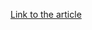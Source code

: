 [Link to the article](https://thehackernews.com/2024/11/the-vciso-academy-transforming-msps-and.html)
